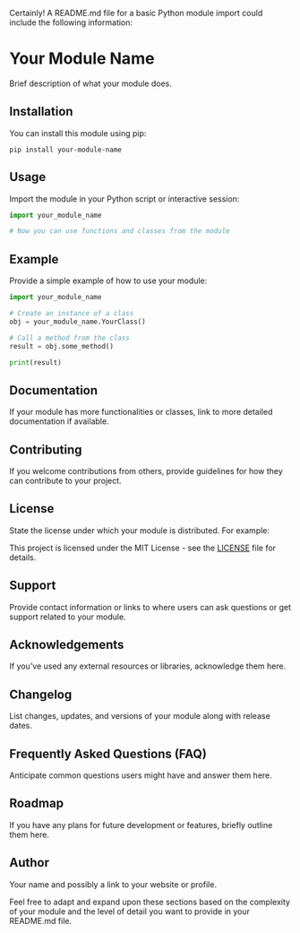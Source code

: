 Certainly! A README.md file for a basic Python module import could include the following information:
# Your Module Name

Brief description of what your module does.

## Installation

You can install this module using pip:

```
pip install your-module-name
```

## Usage

Import the module in your Python script or interactive session:

```python
import your_module_name

# Now you can use functions and classes from the module
```

## Example

Provide a simple example of how to use your module:

```python
import your_module_name

# Create an instance of a class
obj = your_module_name.YourClass()

# Call a method from the class
result = obj.some_method()

print(result)
```

## Documentation

If your module has more functionalities or classes, link to more detailed documentation if available.

## Contributing

If you welcome contributions from others, provide guidelines for how they can contribute to your project.

## License

State the license under which your module is distributed. For example:

This project is licensed under the MIT License - see the [LICENSE](LICENSE) file for details.

## Support

Provide contact information or links to where users can ask questions or get support related to your module.

## Acknowledgements

If you've used any external resources or libraries, acknowledge them here.

## Changelog

List changes, updates, and versions of your module along with release dates.

## Frequently Asked Questions (FAQ)

Anticipate common questions users might have and answer them here.

## Roadmap

If you have any plans for future development or features, briefly outline them here.

## Author

Your name and possibly a link to your website or profile.

Feel free to adapt and expand upon these sections based on the complexity of your module and the level of detail you want to provide in your README.md file.